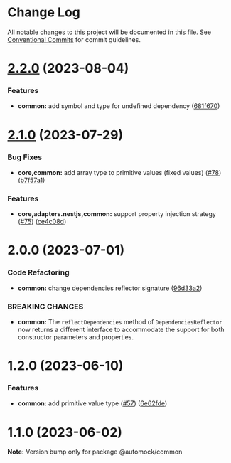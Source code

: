 # Change Log

All notable changes to this project will be documented in this file.
See [Conventional Commits](https://conventionalcommits.org) for commit guidelines.

# [2.2.0](https://github.com/omermorad/automock/compare/@automock/common@2.1.0...@automock/common@2.2.0) (2023-08-04)


### Features

* **common:** add symbol and type for undefined dependency ([681f670](https://github.com/omermorad/automock/commit/681f670ad93f5d6bc000ca946c14e0837bff73ea))





# [2.1.0](https://github.com/omermorad/automock/compare/@automock/common@2.0.0...@automock/common@2.1.0) (2023-07-29)


### Bug Fixes

* **core,common:** add array type to primitive values (fixed values) ([#78](https://github.com/omermorad/automock/issues/78)) ([b7f57a1](https://github.com/omermorad/automock/commit/b7f57a10e7ff3a231a2a69ba7ad3d6c79941ce82))


### Features

* **core,adapters.nestjs,common:** support property injection strategy ([#75](https://github.com/omermorad/automock/issues/75)) ([ce4c08d](https://github.com/omermorad/automock/commit/ce4c08dde68d63f95b766fa0b942d7794069d0bf))





# 2.0.0 (2023-07-01)

### Code Refactoring

* **common:** change dependencies reflector signature ([96d33a2](https://github.com/omermorad/automock/commit/96d33a28c97ad93c8bd27d50b4bdf8ab43d11308))

### BREAKING CHANGES

* **common:** The `reflectDependencies` method of `DependenciesReflector` now returns a different interface to accommodate the support for both constructor parameters and properties.

# 1.2.0 (2023-06-10)

### Features

- **common:** add primitive value type ([#57](https://github.com/omermorad/automock/issues/57)) ([6e62fde](https://github.com/omermorad/automock/commit/6e62fdeafa2956a23ab550935edb6e596d162531))

# 1.1.0 (2023-06-02)

**Note:** Version bump only for package @automock/common
